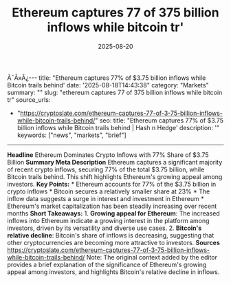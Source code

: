 ﻿---
title: 'Ethereum captures 77 of 375 billion inflows while bitcoin tr'' '
image: /images/posts/ethereum-captures-77-of-375-billion-inflows-while-bitcoin-tr.jpg
date: '2025-08-20'
slug: ethereum-captures-77-of-375-billion-inflows-while-bitcoin-tr
---


Ã¯Â»Â¿---
title: "Ethereum captures 77% of $3.75 billion inflows while Bitcoin trails behind'
date: '2025-08-18T14:43:38"
category: "Markets"
summary: ""
slug: "ethereum captures 77 of 375 billion inflows while bitcoin tr"
source_urls:
  - "https://cryptoslate.com/ethereum-captures-77-of-3-75-billion-inflows-while-bitcoin-trails-behind/"
seo:
  title: "Ethereum captures 77% of $3.75 billion inflows while Bitcoin trails behind | Hash n Hedge'
  description: '"
  keywords: ["news", "markets", "brief"]
---
**Headline** Ethereum Dominates Crypto Inflows with 77% Share of $3.75 Billion  **Summary Meta Description** Ethereum captures a significant majority of recent crypto inflows, securing 77% of the total $3.75 billion, while Bitcoin trails behind. This shift highlights Ethereum's growing appeal among investors.  **Key Points:**  * Ethereum accounts for 77% of the $3.75 billion in crypto inflows * Bitcoin secures a relatively smaller share at 23% * The inflow data suggests a surge in interest and investment in Ethereum * Ethereum's market capitalization has been steadily increasing over recent months  **Short Takeaways:**  1. **Growing appeal for Ethereum**: The increased inflows into Ethereum indicate a growing interest in the platform among investors, driven by its versatility and diverse use cases. 2. **Bitcoin's relative decline**: Bitcoin's share of inflows is decreasing, suggesting that other cryptocurrencies are becoming more attractive to investors.  **Sources** https://cryptoslate.com/ethereum-captures-77-of-3-75-billion-inflows-while-bitcoin-trails-behind/  Note: The original context added by the editor provides a brief explanation of the significance of Ethereum's growing appeal among investors, and highlights Bitcoin's relative decline in inflows.